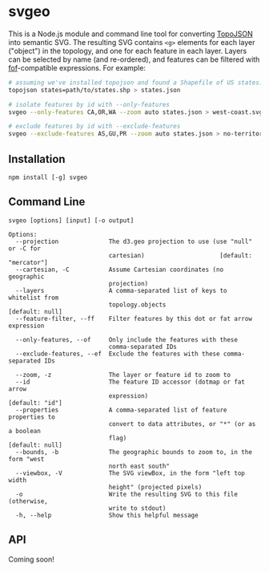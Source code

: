 # svgeo

This is a Node.js module and command line tool for converting [TopoJSON] into
semantic SVG. The resulting SVG contains `<g>` elements for each layer
("object") in the topology, and one for each feature in each layer. Layers can
be selected by name (and re-ordered), and features can be filtered with
[fof]-compatible expressions. For example:

```sh
# assuming we've installed topojson and found a Shapefile of US states...
topojson states=path/to/states.shp > states.json

# isolate features by id with --only-features
svgeo --only-features CA,OR,WA --zoom auto states.json > west-coast.svg

# exclude features by id with --exclude-features
svgeo --exclude-features AS,GU,PR --zoom auto states.json > no-territories.svg
```

## Installation

```
npm install [-g] svgeo
```

## Command Line

```
svgeo [options] [input] [-o output]

Options:
  --projection              The d3.geo projection to use (use "null" or -C for
                            cartesian)                     [default: "mercator"]
  --cartesian, -C           Assume Cartesian coordinates (no geographic
                            projection)                                         
  --layers                  A comma-separated list of keys to whitelist from
                            topology.objects                     [default: null]
  --feature-filter, --ff    Filter features by this dot or fat arrow expression
                                                                                
  --only-features, --of     Only include the features with these
                            comma-separated IDs                                 
  --exclude-features, --ef  Exclude the features with these comma-separated IDs
                                                                                
  --zoom, -z                The layer or feature id to zoom to                  
  --id                      The feature ID accessor (dotmap or fat arrow
                            expression)                          [default: "id"]
  --properties              A comma-separated list of feature properties to
                            convert to data attributes, or "*" (or as a boolean
                            flag)                                [default: null]
  --bounds, -b              The geographic bounds to zoom to, in the form "west
                            north east south"                                   
  --viewbox, -V             The SVG viewBox, in the form "left top width
                            height" (projected pixels)                          
  -o                        Write the resulting SVG to this file (otherwise,
                            write to stdout)                                    
  -h, --help                Show this helpful message                           

```

## API

Coming soon!

[TopoJSON]: https://github.com/mbostock/topojson
[fof]: https://github.com/shawnbot/fof
